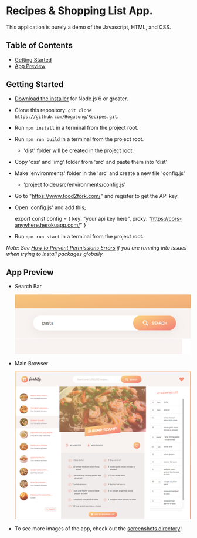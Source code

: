 # Recipes & Shopping List App.

This application is purely a demo of the Javascript, HTML, and CSS.

## Table of Contents
- [Getting Started](#getting-started)
- [App Preview](#app-preview)

## Getting Started

* [Download the installer](https://nodejs.org/) for Node.js 6 or greater.
* Clone this repository: `git clone https://github.com/Hogusong/Recipes.git`.
* Run `npm install` in a terminal from the project root.
* Run `npm run build` in a terminal from the project root.
  - 'dist' folder will be created in the project root.
* Copy 'css' and 'img' folder from 'src' and paste them into 'dist'
* Make 'environments' folder in the 'src' and create a new file 'config.js'
  - 'project folder/src/environments/config.js'
* Go to "https://www.food2fork.com/" and register to get the API key.
* Open 'config.js' and add this;

    export const config = {
      key: "your api key here",
      proxy: "https://cors-anywhere.herokuapp.com/"
    }

* Run `npm run start` in a terminal from the project root.


_Note: See [How to Prevent Permissions Errors](https://docs.npmjs.com/getting-started/fixing-npm-permissions) if you are running into issues when trying to install packages globally._

## App Preview

- Search Bar

  <img src="src/img/screen/search.png" alt="Search Bar">

- Main Browser

  <img src="src/img/screen/main screen.png" alt="Main UI">

- To see more images of the app, check out the [screenshots directory](https://github.com/Hogusong/Recipe/src/img/screen)!

